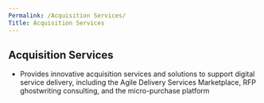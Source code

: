 ```yaml
---
Permalink: /Acquisition Services/
Title: Acquisition Services 
---
```


## Acquisition Services 

- Provides innovative acquisition services and solutions to support digital service delivery, including the Agile Delivery Services Marketplace, RFP ghostwriting consulting, and the micro-purchase platform
